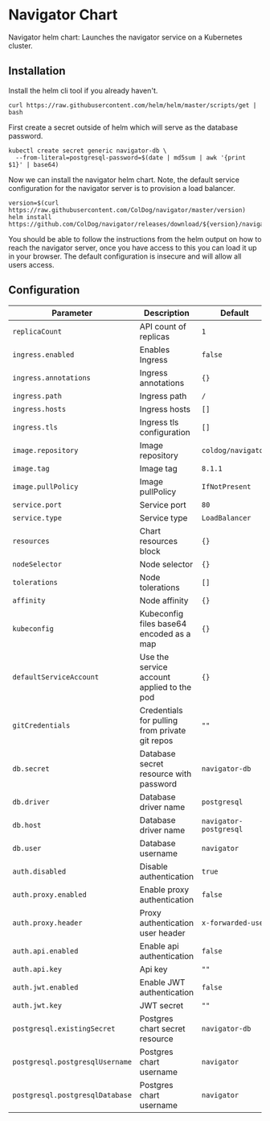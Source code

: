 # Navigator Chart

Navigator helm chart: Launches the navigator service on a Kubernetes cluster.

## Installation

Install the helm cli tool if you already haven't.

    curl https://raw.githubusercontent.com/helm/helm/master/scripts/get | bash

First create a secret outside of helm which will serve as the database password.

    kubectl create secret generic navigator-db \
      --from-literal=postgresql-password=$(date | md5sum | awk '{print $1}' | base64)

Now we can install the navigator helm chart. Note, the default service
configuration for the navigator server is to provision a load balancer.

    version=$(curl https://raw.githubusercontent.com/ColDog/navigator/master/version)
    helm install https://github.com/ColDog/navigator/releases/download/${version}/navigator-${version}.tgz

You should be able to follow the instructions from the helm output on how to
reach the navigator server, once you have access to this you can load it up in
your browser. The default configuration is insecure and will allow all users
access.

## Configuration

Parameter | Description | Default
--------- | ----------- | -------
`replicaCount` | API count of replicas | `1` |
`ingress.enabled` | Enables Ingress  | `false`
`ingress.annotations` | Ingress annotations | `{}`
`ingress.path` | Ingress path | `/`
`ingress.hosts` | Ingress hosts | `[]`
`ingress.tls` | Ingress tls configuration | `[]`
`image.repository` | Image repository | `coldog/navigator`
`image.tag` | Image tag | `8.1.1`
`image.pullPolicy` | Image pullPolicy | `IfNotPresent`
`service.port` | Service port | `80`
`service.type` | Service type | `LoadBalancer`
`resources` | Chart resources block | `{}`
`nodeSelector` | Node selector | `{}`
`tolerations` | Node tolerations | `[]`
`affinity` | Node affinity |  `{}`
`kubeconfig` | Kubeconfig files base64 encoded as a map | `{}`
`defaultServiceAccount` | Use the service account applied to the pod | `{}`
`gitCredentials` | Credentials for pulling from private git repos | `""`
`db.secret` | Database secret resource with password | `navigator-db`
`db.driver` | Database driver name | `postgresql`
`db.host` | Database driver name | `navigator-postgresql`
`db.user` | Database username | `navigator`
`auth.disabled` | Disable authentication | `true`
`auth.proxy.enabled` | Enable proxy authentication | `false`
`auth.proxy.header` | Proxy authentication user header | `x-forwarded-user`
`auth.api.enabled` | Enable api authentication | `false`
`auth.api.key` | Api key | `""`
`auth.jwt.enabled` | Enable JWT authentication | `false`
`auth.jwt.key` | JWT secret | `""`
`postgresql.existingSecret` | Postgres chart secret resource | `navigator-db`
`postgresql.postgresqlUsername` | Postgres chart username | `navigator`
`postgresql.postgresqlDatabase` | Postgres chart username | `navigator`
